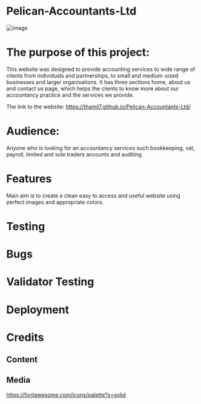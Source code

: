 # Pelican-Accountants-Ltd
![image](https://user-images.githubusercontent.com/106749935/184498477-53f9d78d-5714-4707-abe5-72638282c877.png)
# The purpose of this project:
This website was designed to provide accounting services to wide range of clients from individuals and partnerships, to small and medium-sized businesses and larger organisations. 
It has three sections home, about us and contact us page, which helps the clients to know more about our accountancy practice and the services we provide.

The link to the website: https://thamil7.github.io/Pelican-Accountants-Ltd/

# Audience:
Anyone who is looking for an accountancy services such bookkeeping, vat, payroll, limited and sole traders accounts and auditing.
# Features
Main aim is to create a clean easy to access and useful website using perfect images and appropriate colors.

# Testing
# Bugs

# Validator Testing
# Deployment
# Credits
## Content
## Media
https://fontawesome.com/icons/palette?s=solid
